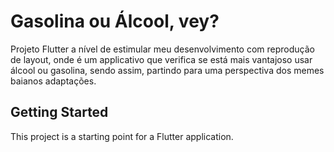 # Gasolina ou Álcool, vey?

Projeto Flutter a nível de estimular meu desenvolvimento com reprodução de layout, onde é um applicativo que verifica se está mais vantajoso usar álcool ou gasolina, sendo assim, partindo para uma perspectiva dos memes baianos adaptações.

## Getting Started

This project is a starting point for a Flutter application.

